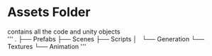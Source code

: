 
# Assets Folder
contains all the code and unity objects   
'''
.
├── Prefabs
├── Scenes
├── Scripts
│   └── Generation
└── Textures
    └── Animation
'''


